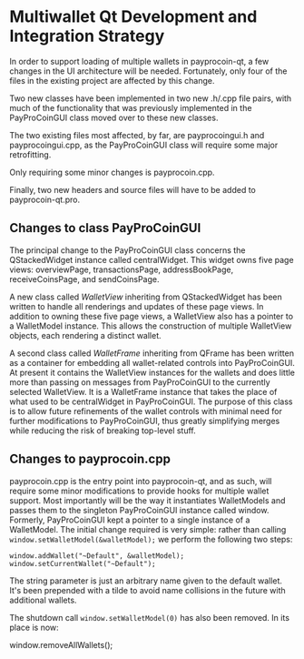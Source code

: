 Multiwallet Qt Development and Integration Strategy
===================================================

In order to support loading of multiple wallets in payprocoin-qt, a few changes in the UI architecture will be needed.
Fortunately, only four of the files in the existing project are affected by this change.

Two new classes have been implemented in two new .h/.cpp file pairs, with much of the functionality that was previously
implemented in the PayProCoinGUI class moved over to these new classes.

The two existing files most affected, by far, are payprocoingui.h and payprocoingui.cpp, as the PayProCoinGUI class will require
some major retrofitting.

Only requiring some minor changes is payprocoin.cpp.

Finally, two new headers and source files will have to be added to payprocoin-qt.pro.

Changes to class PayProCoinGUI
---------------------------
The principal change to the PayProCoinGUI class concerns the QStackedWidget instance called centralWidget.
This widget owns five page views: overviewPage, transactionsPage, addressBookPage, receiveCoinsPage, and sendCoinsPage.

A new class called *WalletView* inheriting from QStackedWidget has been written to handle all renderings and updates of
these page views. In addition to owning these five page views, a WalletView also has a pointer to a WalletModel instance.
This allows the construction of multiple WalletView objects, each rendering a distinct wallet.

A second class called *WalletFrame* inheriting from QFrame has been written as a container for embedding all wallet-related
controls into PayProCoinGUI. At present it contains the WalletView instances for the wallets and does little more than passing on messages
from PayProCoinGUI to the currently selected WalletView. It is a WalletFrame instance
that takes the place of what used to be centralWidget in PayProCoinGUI. The purpose of this class is to allow future
refinements of the wallet controls with minimal need for further modifications to PayProCoinGUI, thus greatly simplifying
merges while reducing the risk of breaking top-level stuff.

Changes to payprocoin.cpp
----------------------
payprocoin.cpp is the entry point into payprocoin-qt, and as such, will require some minor modifications to provide hooks for
multiple wallet support. Most importantly will be the way it instantiates WalletModels and passes them to the
singleton PayProCoinGUI instance called window. Formerly, PayProCoinGUI kept a pointer to a single instance of a WalletModel.
The initial change required is very simple: rather than calling `window.setWalletModel(&walletModel);` we perform the
following two steps:

	window.addWallet("~Default", &walletModel);
	window.setCurrentWallet("~Default");

The string parameter is just an arbitrary name given to the default wallet. It's been prepended with a tilde to avoid name collisions in the future with additional wallets.

The shutdown call `window.setWalletModel(0)` has also been removed. In its place is now:

window.removeAllWallets();
